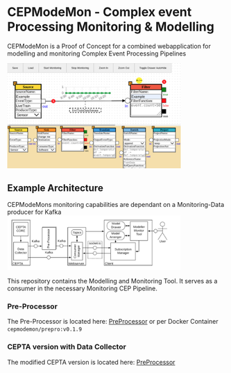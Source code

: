 # CEPModeMon - Complex event Processing Monitoring & Modelling
CEPModeMon is a Proof of Concept for a combined webapplication for modelling and monitoring Complex Event Processing Pipelines

<img src="examples/BasicGUI_2.png?raw=true" alt="Picture of the GUI" width="400" height="whatever">

## Example Architecture
CEPModeMons monitoring capabilities are dependant on a Monitoring-Data producer for Kafka
<img src="examples/HighlevelCEPModeMon.png?raw" alt="Architecture of CEPModeMon" width="400" height="whatever">

This repository contains the Modelling and Monitoring Tool. It serves as a consumer in the necessary Monitoring CEP Pipeline.
### Pre-Processor
The Pre-Processor is located here: [PreProcessor](https://github.com/skydivin4ng3l/CEPModeMon_prepro/releases/tag/v0.1.9)
or per Docker Container ```cepmodemon/prepro:v0.1.9```

### CEPTA version with Data Collector
The modified CEPTA version is located here: [PreProcessor](https://github.com/bptlab/cepta/releases/tag/CEPModeMon)
